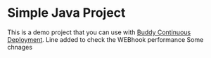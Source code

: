 # Simple Java Project
This is a demo project that you can use with [Buddy Continuous Deployment](https://buddy.works).
Line added to check the WEBhook performance
Some chnages
